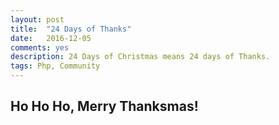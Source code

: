 ```yaml
---
layout: post
title:  "24 Days of Thanks"
date:   2016-12-05
comments: yes
description: 24 Days of Christmas means 24 days of Thanks.
tags: Php, Community
---
```


## Ho Ho Ho, Merry Thanksmas!
